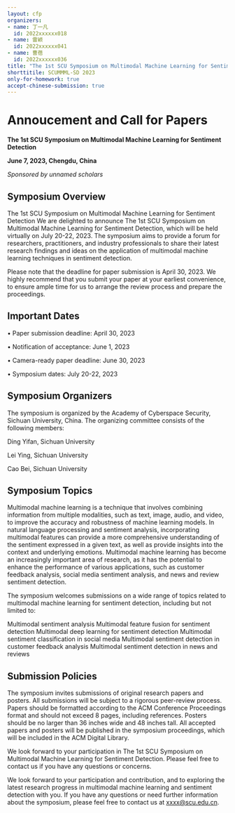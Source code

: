 ```yaml
---
layout: cfp
organizers:
- name: 丁一凡
  id: 2022xxxxxx018
- name: 雷颖
  id: 2022xxxxxx041
- name: 曹蓓
  id: 2022xxxxxx036
title: "The 1st SCU Symposium on Multimodal Machine Learning for Sentiment Detection"
shorttitile: SCUMMML-SD 2023
only-for-homework: true
accept-chinese-submission: true
---
```


# Annoucement and Call for Papers

**The 1st SCU Symposium on Multimodal Machine Learning for Sentiment Detection**

**June 7, 2023, Chengdu, China**

*Sponsored by unnamed scholars*

## Symposium Overview

The 1st SCU Symposium on Multimodal Machine Learning for Sentiment Detection We are delighted to announce The 1st SCU Symposium on Multimodal Machine Learning for Sentiment Detection, which will be held virtually on July 20-22, 2023. The symposium aims to provide a forum for researchers, practitioners, and industry professionals to share their latest research findings and ideas on the application of multimodal machine learning techniques in sentiment detection.

Please note that the deadline for paper submission is April 30, 2023. We highly recommend that you submit your paper at your earliest convenience, to ensure ample time for us to arrange the review process and prepare the proceedings.

## Important Dates

• Paper submission deadline: April 30, 2023

• Notification of acceptance: June 1, 2023

• Camera-ready paper deadline: June 30, 2023

• Symposium dates: July 20-22, 2023
## Symposium Organizers 
The symposium is organized by the Academy of Cyberspace Security, Sichuan University, China. The organizing committee consists of the following members:

Ding Yifan, Sichuan University

Lei Ying, Sichuan University

Cao Bei, Sichuan University

## Symposium Topics

Multimodal machine learning is a technique that involves combining information from multiple modalities, such as text, image, audio, and video, to improve the accuracy and robustness of machine learning models. In natural language processing and sentiment analysis, incorporating multimodal features can provide a more comprehensive understanding of the sentiment expressed in a given text, as well as provide insights into the context and underlying emotions. Multimodal machine learning has become an increasingly important area of research, as it has the potential to enhance the performance of various applications, such as customer feedback analysis, social media sentiment analysis, and news and review sentiment detection.

The symposium welcomes submissions on a wide range of topics related to multimodal machine learning for sentiment detection, including but not limited to:

Multimodal sentiment analysis
Multimodal feature fusion for sentiment detection
Multimodal deep learning for sentiment detection
Multimodal sentiment classification in social media
Multimodal sentiment detection in customer feedback analysis
Multimodal sentiment detection in news and reviews

## Submission Policies

The symposium invites submissions of original research papers and posters. All submissions will be subject to a rigorous peer-review process. Papers should be formatted according to the ACM Conference Proceedings format and should not exceed 8 pages, including references. Posters should be no larger than 36 inches wide and 48 inches tall. All accepted papers and posters will be published in the symposium proceedings, which will be included in the ACM Digital Library.

We look forward to your participation in The 1st SCU Symposium on Multimodal Machine Learning for Sentiment Detection. Please feel free to contact us if you have any questions or concerns.

We look forward to your participation and contribution, and to exploring the latest research progress in multimodal machine learning and sentiment detection with you. If you have any questions or need further information about the symposium, please feel free to contact us at xxxx@scu.edu.cn.

